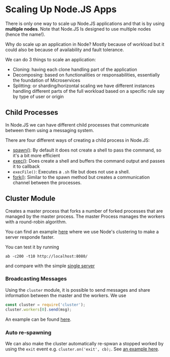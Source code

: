 # Scaling Up Node.JS Apps

There is only one way to scale up Node.JS applications and that is by using **multiple nodes**.
Note that Node.JS Is designed to use multiple nodes (hence the name!).

Why do scale up an application in Node? Mostly because of workload but it could also be because of availability and fault tolerance.

We can do 3 things to scale an application:

* Cloning: having each clone handling part of the application
* Decomposing: based on functionalities or responsabilities, essentially the foundation of Microservices
* Splitting: or sharding/horizontal scaling we have different instances handling different parts of the full workload based on a specific rule say by type of user or origin


## Child Processes

In Node.JS we can have different child processes that communicate between them using a messaging system. 

There are four different ways of creating a child process in Node.JS:

* [spawn()](scripts/child_processes/spawn.js): By default it does not create a shell to pass the command, so it's a bit more efficient
* [exec()](scripts/child_processes/exec.js): Does create a shell and buffers the command output and passes it to callback
* `execFile()`: Executes a `.sh` file but does not use a shell.
* [fork()](scripts/child_processes/fork_parent.js): Similar to the spawn method but creates a communication channel between the processes.

## Cluster Module

Creates a master process that forks a number of forked processes that are managed by the master process. 
The master Process manages the workers with a round-robin algorithm.

You can find an example [here](scripts/child_processes/cluster_module/cluster.js) where we use Node's clustering to make a server responde faster. 

You can test it by running 
```
ab -c200 -t10 http://localhost:8080/
```
and compare with the simple [single server](scripts/child_processes/cluster_module/cluster.js)

### Broadcasting Messages

Using the `cluster` module, it is possible to send messages and share information between the master and the workers. We use 
```javascript
const cluster = require('cluster');
cluster.workers[0].send(msg);
```
An example can be found [here](scripts/child_processes/cluster_module/clusterMessage.js).

###  Auto re-spawning

We can also make the cluster automatically re-spwan a stopped worked by using the `exit` event e.g. `cluster.on('exit', cb);`. See [an example here](scripts/child_processes/cluster_module/clusterZeroDowntime.js).





